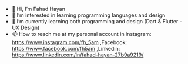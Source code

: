 - 👋 Hi, I’m Fahad Hayan
- 👀 I’m interested in learning programming languages and design
- 🌱 I’m currently learning both programming and design (Dart & Flutter - UX Design)
- 📫 How to reach me at my personal account in 
instagram: https://www.instagram.com/fh_5am
,Facebook: https://www.facebook.com/fh5am
,Linkedin: https://www.linkedin.com/in/fahad-hayan-27b9a9219/
